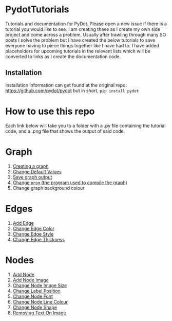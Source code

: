 # PydotTutorials
Tutorials and documentation for PyDot. Please open a new issue if there is a tutorial you would like to see. I am creating these as I create my own side project and come across a problem. Usually after trawling through many SO posts I solve the problem but I have created the below tutorials to save everyone having to piece things together like I have had to. I have added placeholders for upcoming tutorials in the relevant lists which will be converted to links as I create the documentation code.

## Installation
Installation information can get found at the original repo: https://github.com/pydot/pydot but in short, <code>pip install pydot</code>

# How to use this repo
Each link below will take you to a folder with a .py file containing the tutorial code, and a .png file that shows the output of said code.

# Graph
1. [Creating a graph](https://github.com/BlueTurtle01/PydotTutorials/tree/main/Tutorials/Graph/CreateGraph)
2. [Change Default Values](https://github.com/BlueTurtle01/PydotTutorials/blob/main/Tutorials/Graph/ChangeDefaultValues/ChangeDefaultValues.py)
3. [Save graph output](https://github.com/BlueTurtle01/PydotTutorials/tree/main/Tutorials/Graph/SaveGraph)
4. [Change <code>prog</code> (the program used to compile the graph)](https://github.com/BlueTurtle01/PydotTutorials/tree/main/Tutorials/Graph/ChangeProgram)
5. Change graph background colour


# Edges
1. [Add Edge](https://github.com/BlueTurtle01/PydotTutorials/blob/main/Tutorials/Edges/AddEdge)
2. [Change Edge Color](https://github.com/BlueTurtle01/PydotTutorials/blob/main/Tutorials/Edges/ChangeEdgeColour)
3. [Change Edge Style](https://github.com/BlueTurtle01/PydotTutorials/blob/main/Tutorials/Edges/ChangeEdgeStyle)
4. [Change Edge Thickness](https://github.com/BlueTurtle01/PydotTutorials/blob/main/Tutorials/Edges/ChangeEdgeThickness)

# Nodes
1. [Add Node](https://github.com/BlueTurtle01/PydotTutorials/blob/main/Tutorials/Nodes/AddNode)
2. [Add Node Image](https://github.com/BlueTurtle01/PydotTutorials/blob/main/Tutorials/Nodes/AddNodeImage)
3. [Change Node Image Size](https://github.com/BlueTurtle01/PydotTutorials/blob/main/Tutorials/Nodes/ChangeImageSize)
4. [Change Label Position](https://github.com/BlueTurtle01/PydotTutorials/blob/main/Tutorials/Nodes/ChangeLabelPosition)
5. [Change Node Font](https://github.com/BlueTurtle01/PydotTutorials/blob/main/Tutorials/Nodes/ChangeNodeFont)
6. [Change Node Line Colour](https://github.com/BlueTurtle01/PydotTutorials/blob/main/Tutorials/Nodes/ChangeNodeLineColour)
7. [Change Node Shape](https://github.com/BlueTurtle01/PydotTutorials/blob/main/Tutorials/Nodes/ChangeNodeShape)
8. [Removing Text On Image](https://github.com/BlueTurtle01/PydotTutorials/blob/main/Tutorials/Nodes/RemoveTextOnImageNode)
